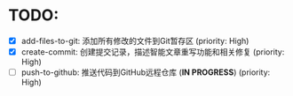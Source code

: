 # TODO:

- [x] add-files-to-git: 添加所有修改的文件到Git暂存区 (priority: High)
- [x] create-commit: 创建提交记录，描述智能文章重写功能和相关修复 (priority: High)
- [ ] push-to-github: 推送代码到GitHub远程仓库 (**IN PROGRESS**) (priority: High)
